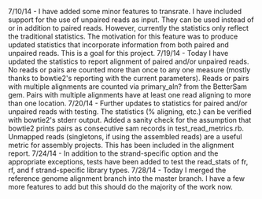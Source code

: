 7/10/14 - I have added some minor features to transrate. I have included support for the use of unpaired reads as input. They can be used instead of or in addition to paired reads. However, currently the statistics only reflect the traditional statistics. The motivation for this feature was to produce updated statistics that incorporate information from both paired and unpaired reads. This is a goal for this project.
7/19/14 - Today I have updated the statistics to report alignment of paired and/or unpaired reads. No reads or pairs are counted more than once to any one measure (mostly thanks to bowtie2's reporting with the current parameters). Reads or pairs with multiple alignments are counted via primary_aln? from the BetterSam gem. Pairs with multiple alignments have at least one read aligning to more than one location.
7/20/14 - Further updates to statistics for paired and/or unpaired reads with testing. The statistics (% aligning, etc.) can be verified with bowtie2's stderr output. Added a sanity check for the assumption that bowtie2 prints pairs as consecutive sam records in test_read_metrics.rb. Unmapped reads (singletons, if using the assembled reads) are a useful metric for assembly projects. This has been included in the alignment report.
7/24/14 - In addition to the strand-specific option and the appropriate exceptions, tests have been added to test the read_stats of fr, rf, and f strand-specific library types.
7/28/14 - Today I merged the reference genome alignment branch into the master branch. I have a few more features to add but this should do the majority of the work now.
